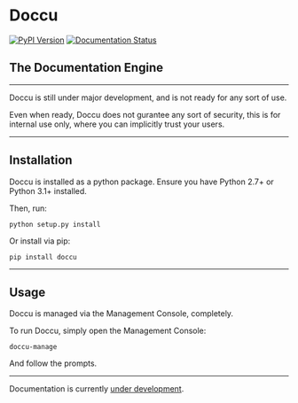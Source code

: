 # Doccu

[![PyPI Version](https://img.shields.io/pypi/v/doccu.svg)](https://pypi.python.org/pypi/doccu) [![Documentation Status](https://readthedocs.org/projects/doccu/badge/?version=latest)](https://readthedocs.org/projects/doccu/?badge=latest)

## The Documentation Engine

---

Doccu is still under major development, and is not ready for any sort of use.

Even when ready, Doccu does not gurantee any sort of security, this is for internal use only, where you can implicitly trust your users.

---

## Installation

Doccu is installed as a python package. Ensure you have Python 2.7+ or Python 3.1+ installed.

Then, run:

```
python setup.py install
```

Or install via pip:

```
pip install doccu
```

---

## Usage

Doccu is managed via the Management Console, completely.

To run Doccu, simply open the Management Console:

```
doccu-manage
```

And follow the prompts.

---

Documentation is currently [under development](https://doccu.readthedocs.org/en/latest/).
